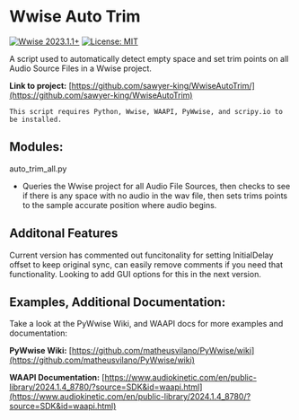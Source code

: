# Wwise Auto Trim
[![Wwise 2023.1.1+]((https://img.shields.io/badge/wwise-2023.1%2B-blue))](https://www.audiokinetic.com/en/download/)
[![License: MIT](https://img.shields.io/badge/License-MIT-brightgreen.svg)](LICENSE.md)

A script used to automatically detect empty space and set trim points on all Audio Source Files in a Wwise project.

**Link to project:** [https://github.com/sawyer-king/WwiseAutoTrim/](https://github.com/sawyer-king/WwiseAutoTrim)

```
This script requires Python, Wwise, WAAPI, PyWwise, and scripy.io to be installed.
```

## Modules:
auto_trim_all.py
 - Queries the Wwise project for all Audio File Sources, then checks to see if there is any space with no audio in the wav file, then sets trims points to the sample accurate position where audio begins.

## Additonal Features
Current version has commented out funcitonality for setting InitialDelay offset to keep original sync, can easily remove comments if you need that functionality. Looking to add GUI options for this in the next version.

## Examples, Additional Documentation:
Take a look at the PyWwise Wiki, and WAAPI docs for more examples and documentation:

**PyWwise Wiki:** [https://github.com/matheusvilano/PyWwise/wiki](https://github.com/matheusvilano/PyWwise/wiki)

**WAAPI Documentation:** [https://www.audiokinetic.com/en/public-library/2024.1.4_8780/?source=SDK&id=waapi.html](https://www.audiokinetic.com/en/public-library/2024.1.4_8780/?source=SDK&id=waapi.html)
